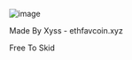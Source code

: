 ![image](https://github.com/eth2cute/advanced-loading-screen/assets/153377701/520f7369-d924-4386-962b-a68bea742a9d)

Made By Xyss - ethfavcoin.xyz

Free To Skid
